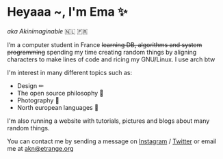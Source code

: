 # Heyaaa ~, I'm Ema ✨

*aka Akinimaginable* 🇳🇱 🇫🇷

I’m a computer student in France ~~learning DB, algorithms and system programming~~ spending my time creating random things by aligning characters to make lines of code and ricing my GNU/Linux. I use arch btw

I'm interest in many different topics such as:

- Design ✏
- The open source philosophy 🌌
- Photography 📸
- North european languages 🦜

I'm also running a website with tutorials, pictures and blogs about many random things.

You can contact me by sending a message on [Instagram](https://www.instagram.com/akinimaginable/ "My Instagram") / [Twitter](https://twitter.com/Akinimaginable "My Twitter") or email me at akn@etrange.org
